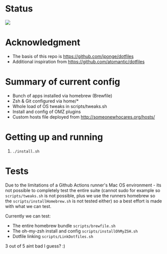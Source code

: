 # Status
![](https://github.com/actions/hello-world/workflows/Test%20Dotfiles/badge.svg?branch=master)

# Acknowledgment

* The basis of this repo is https://github.com/jponge/dotfiles
* Additional inspiration from https://github.com/atomantic/dotfiles

# Summary of current config
* Bunch of apps installed via homebrew (Brewfile)
* Zsh & Git configured via home/*
* Whole load of OS tweaks in scripts/tweaks.sh
* Install and config of OMZ plugins
* Custom hosts file deployed from http://someonewhocares.org/hosts/

# Getting up and running

1. `./install.sh`

# Tests
Due to the limitations of a Github Actions runner's Mac OS environment - its not possible to completely test the entire suite (cannot sudo for example so `scripts/tweaks.sh` is not possible, plus we use the runners homebrew so the `scripts/installHomebrew.sh` is not tested either) so a best effort is made with what we can test. 

Currently we can test:
* The entire homebrew bundle `scripts/brewfile.sh`
* The oh-my-zsh install and config `scripts/installOhMyZSH.sh`
* Dotfile linking `scripts/LinkDotfiles.sh`

3 out of 5 aint bad I guess? :)

